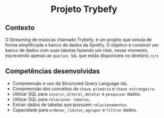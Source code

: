 # <p align="center">Projeto Trybefy</p>

## Contexto

O Streaming de músicas chamado Trybefy, é um projeto que simula de forma simplificada o banco de dados da Spotify. O objetivo é construir um banco de dados com suas tabelas fazendo um `CRUD`, nesse momento, escrevendo apenas as `queries SQL` que estão disponíveis no diretório `/src`

## Competências desenvolvidas

- Compreensão e uso da Structured Query Language `SQL`.
- Compreensão dos conceitos de `chave primária` e `chave estrangeira`.
- Utilizar SQL para `inserir`, `alterar`, `deletar` e `pesquisar` dados.
- Utilizar SQL para `relacionar tabelas`.
- Extrair dados de tabelas que possuem `relacionamentos`.
- Capacidade para `ordenar`, `limitar`, `agrupar` e `filtrar` dados.
